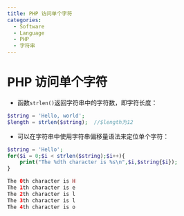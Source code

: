 ```yaml
---
title: PHP 访问单个字符
categories:
  - Software
  - Language
  - PHP
  - 字符串
---
```

# PHP 访问单个字符

- 函数`strlen()`返回字符串中的字符数，即字符长度：

```php
$string = 'Hello, world';
$length = strlen($string);	//$length为12
```

- 可以在字符串中使用字符串偏移量语法来定位单个字符：

```php
$string = 'Hello';
for($i = 0;$i < strlen($string);$i++){
    print("The %dth character is %s\n",$i,$string{$i});
}

The 0th character is H
The 1th character is e
The 2th character is l
The 3th character is l
The 4th character is o
```

